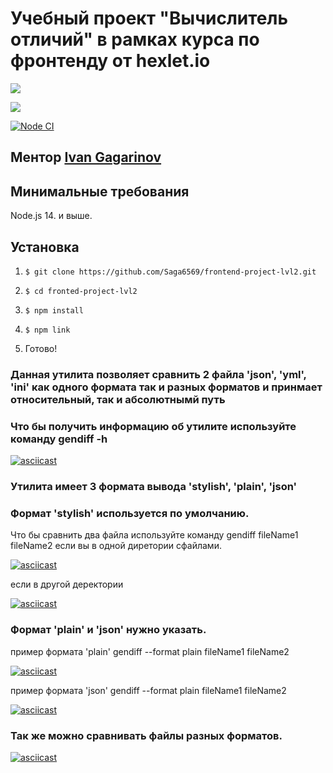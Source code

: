 # Учебный проект "Вычислитель отличий" в рамках курса по фронтенду от hexlet.io

<a href="https://codeclimate.com/github/Saga6569/frontend-project-lvl2/maintainability"><img src="https://api.codeclimate.com/v1/badges/5788df5816dc48214905/maintainability" /></a>


<a href="https://codeclimate.com/github/Saga6569/frontend-project-lvl2/test_coverage"><img src="https://api.codeclimate.com/v1/badges/5788df5816dc48214905/test_coverage" /></a>


[![Node CI](https://github.com/Saga6569/frontend-project-lvl2/workflows/Node%20CI/badge.svg)](https://github.com/Saga6569/frontend-project-lvl2/actions)


##  Ментор [Ivan Gagarinov](https://ru.hexlet.io/u/dzencot)

## Минимальные  требования

Node.js 14. и выше.

## Установка

1. `$ git clone https://github.com/Saga6569/frontend-project-lvl2.git`

3. `$ cd fronted-project-lvl2`

4. `$ npm install`

5. `$ npm link`

6.  Готово!

### Данная утилита позволяет сравнить 2 файла 'json', 'yml', 'ini' как одного формата так и разных форматов и принмает относительный, так и абсолютнымй путь 

### Что бы получить информацию об утилите используйте команду gendiff -h

[![asciicast](https://asciinema.org/a/1wkCvpACKrr1UCVdlywpGRZz4.svg)](https://asciinema.org/a/1wkCvpACKrr1UCVdlywpGRZz4)

### Утилита имеет 3 формата  вывода 'stylish', 'plain', 'json'

### Формат 'stylish' используется по умолчанию.

Что бы сравнить два файла используйте команду gendiff fileName1 fileName2 если вы в одной диретории сфайлами.

[![asciicast](https://asciinema.org/a/tl1YKjewMyKZ1dMIXSnyoMJvO.svg)](https://asciinema.org/a/tl1YKjewMyKZ1dMIXSnyoMJvO)

если в другой деректории 

 [![asciicast](https://asciinema.org/a/sNbI9IDSfSiBoqPbv9VUmi8Vk.svg)](https://asciinema.org/a/sNbI9IDSfSiBoqPbv9VUmi8Vk)

### Формат 'plain' и 'json' нужно  указать.

пример формата 'plain' gendiff --format plain fileName1 fileName2  

[![asciicast](https://asciinema.org/a/EIs7HJ8AKiuD3QO6LRCcEbAcw.svg)](https://asciinema.org/a/EIs7HJ8AKiuD3QO6LRCcEbAcw)

пример формата 'json' gendiff --format plain fileName1 fileName2  

[![asciicast](https://asciinema.org/a/MylN3AZJQjvUHexFP5h3h6X83.svg)](https://asciinema.org/a/MylN3AZJQjvUHexFP5h3h6X83)

### Так же можно сравнивать файлы разных форматов.

[![asciicast](https://asciinema.org/a/X1WBl6SfaevuMNaGnyPt4VZYt.svg)](https://asciinema.org/a/X1WBl6SfaevuMNaGnyPt4VZYt)

